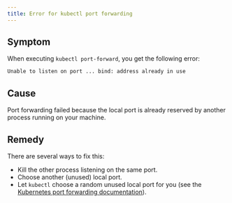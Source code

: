 ```yaml
---
title: Error for kubectl port forwarding
---
```


## Symptom

When executing `kubectl port-forward`, you get the following error:

```bash
Unable to listen on port ... bind: address already in use
```

## Cause

Port forwarding failed because the local port is already reserved by another process running on your machine.

## Remedy

There are several ways to fix this:

* Kill the other process listening on the same port.
* Choose another (unused) local port.
* Let `kubectl` choose a random unused local port for you (see the [Kubernetes port forwarding documentation](https://kubernetes.io/docs/tasks/access-application-cluster/port-forward-access-application-cluster/#let-kubectl-choose-local-port)).
